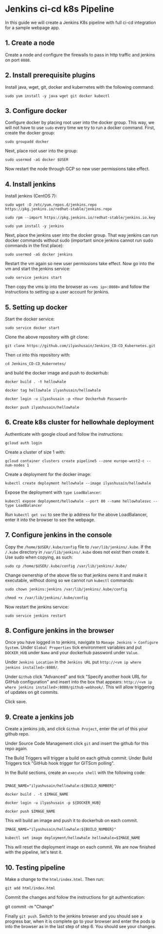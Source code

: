 # Jenkins ci-cd k8s Pipeline

In this guide we will create a Jenkins K8s pipeline with full ci-cd integration for a sample webpage app.

## 1. Create a node

Create a node and configure the firewalls to pass in http traffic and jenkins on port ```8080```.

## 2. Install prerequisite plugins

Install java, wget, git, docker and kubernetes with the following command:

```sudo yum install -y java wget git docker kubectl```

## 3. Configure docker

Configure docker by placing root user into the docker group. This way, we will not have to use ```sudo``` every time we try to run a docker command. First, create the docker group:

```sudo groupadd docker```

Next, place root user into the group:

```sudo usermod -aG docker $USER```

Now restart the node through GCP so new user permissions take effect.

## 4. Install jenkins

Install jenkins (CentOS 7):

```sudo wget -O /etc/yum.repos.d/jenkins.repo https://pkg.jenkins.io/redhat-stable/jenkins.repo```

```sudo rpm --import https://pkg.jenkins.io/redhat-stable/jenkins.io.key```

```sudo yum install -y jenkins```

Next, place the jenkins user into the docker group. That way jenkins can run docker commands without sudo (important since jenkins cannot run sudo commands in the first place):

```sudo usermod -aG docker jenkins```

Restart the vm again so new user permissions take effect. Now go into the vm and start the jenkins service:

```sudo service jenkins start```

Then copy the vms ip into the browser as ```<vms ip>:8080>``` and follow the instructions to setting up a user account for jenkins.

## 5. Setting up docker

Start the docker service:

```sudo service docker start```

Clone the above repository with git clone:

```git clone https://github.com/ilyashusain/Jenkins_CD-CD_Kubernetes.git```

Then ```cd``` into this repository with:

```cd Jenkins_CD-CD_Kubernetes/```

and build the docker image and push to dockerhub:

```docker build . -t hellowhale```

```docker tag hellowhale ilyashusain/hellowhale```

```docker login -u ilyashusain -p <Your Dockerhub Password>```

```docker push ilyashusain/hellowhale```

## 6. Create k8s cluster for hellowhale deployment

Authenticate with google cloud and follow the instructions:

```gcloud auth login```

Create a cluster of size 1 with:

```gcloud container clusters create pipeline5 --zone europe-west2-c --num-nodes 1```

Create a deployment for the docker image:

```kubectl create deployment hellowhale --image ilyashusain/hellowhale```

Expose the deployment with ```type LoadBalancer```:

```kubectl expose deployment/hellowhale --port 80 --name hellowhalesvc --type LoadBalancer```

Run ```kubectl get svc``` to see the ip address for the above LoadBalancer, enter it into the browser to see the webpage.

## 7. Configure jenkins in the console

Copy the ```/home/$USER/.kube/config``` file to ```/var/lib/jenkins/.kube```. If the ```/.kube``` directory in ```/var/lib/jenkins/.kube``` does not exist then create it. Use sudo when copying, as such:

```sudo cp /home/$USER/.kube/config /var/lib/jenkins/.kube/```

Change ownership of the above file so that jenkins owns it and make it executable, without doing so we cannot run ```kubectl``` commands:

```sudo chown jenkins:jenkins /var/lib/jenkins/.kube/config```

```chmod +x /var/lib/jenkins/.kube/config ```

Now restart the jenkins service:

```sudo service jenkins restart```

## 8. Configure jenkins in the browser

Once you have logged in to jenkins, navigate to ```Manage Jenkins > Configure System```. Under ```Global Properties``` tick environment variables and put ```DOCKER_HUB``` under ```Name``` and your dockerhub password under ```Value```.

Under ```Jenkins Location``` in the ```Jenkins URL``` put ```http://<vm ip where jenkins installed>:8080/```.

Under ```Github``` click "Advanced" and tick "Specify another hook URL for GitHub configuration" and insert into the box that appears:
```http://<vm ip where jenkins installed>:8080/github-webhook/```. This will allow triggering of updates on git commits.

Click save.

## 9. Create a jenkins job

Create a jenkins job, and click ```Github Project```, enter the url of this your github repo.

Under Source Code Management click ```git``` and insert the github for this repo again.

The Build Triggers will trigger a build on each github commit. Under Build Triggers tick "GitHub hook trigger for GITScm polling".

In the Build sections, create an ```execute shell``` with the following code:

```

IMAGE_NAME="ilyashusain/hellowhale:${BUILD_NUMBER}"

docker build . -t $IMAGE_NAME

docker login -u ilyashusain -p ${DOCKER_HUB}

docker push $IMAGE_NAME

```

This will build an image and push it to dockerhub on each commit.

```IMAGE_NAME="ilyashusain/hellowhale:${BUILD_NUMBER}"```

```kubectl set image deployment/hellowhale hellowhale=$IMAGE_NAME```

This will reset the deployment image on each commit. We are now finished with the pipeline, let's test it.

## 10. Testing pipeline

Make a change to the ```html/index.html```. Then run:

```git add html/index.html```

Commit the changes and follow the instructions for git authentication:

git commit -m "Change"

Finally ```git push```. Switch to the jenkins browser and you should see a progress bar, when it is complete go to your browser and enter the pods ip into the browser as in the last step of step 6. You should see your changes.

